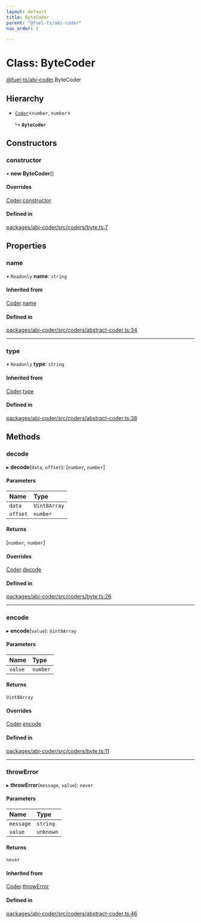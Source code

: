 ```yaml
---
layout: default
title: ByteCoder
parent: "@fuel-ts/abi-coder"
nav_order: 1

---
```


# Class: ByteCoder

[@fuel-ts/abi-coder](../index.md).ByteCoder

## Hierarchy

- [`Coder`](Coder.md)<`number`, `number`\>

  ↳ **`ByteCoder`**

## Constructors

### constructor

• **new ByteCoder**()

#### Overrides

[Coder](Coder.md).[constructor](Coder.md#constructor)

#### Defined in

[packages/abi-coder/src/coders/byte.ts:7](https://github.com/FuelLabs/fuels-ts/blob/master/packages/abi-coder/src/coders/byte.ts#L7)

## Properties

### name

• `Readonly` **name**: `string`

#### Inherited from

[Coder](Coder.md).[name](Coder.md#name)

#### Defined in

[packages/abi-coder/src/coders/abstract-coder.ts:34](https://github.com/FuelLabs/fuels-ts/blob/master/packages/abi-coder/src/coders/abstract-coder.ts#L34)

___

### type

• `Readonly` **type**: `string`

#### Inherited from

[Coder](Coder.md).[type](Coder.md#type)

#### Defined in

[packages/abi-coder/src/coders/abstract-coder.ts:38](https://github.com/FuelLabs/fuels-ts/blob/master/packages/abi-coder/src/coders/abstract-coder.ts#L38)

## Methods

### decode

▸ **decode**(`data`, `offset`): [`number`, `number`]

#### Parameters

| Name | Type |
| :------ | :------ |
| `data` | `Uint8Array` |
| `offset` | `number` |

#### Returns

[`number`, `number`]

#### Overrides

[Coder](Coder.md).[decode](Coder.md#decode)

#### Defined in

[packages/abi-coder/src/coders/byte.ts:26](https://github.com/FuelLabs/fuels-ts/blob/master/packages/abi-coder/src/coders/byte.ts#L26)

___

### encode

▸ **encode**(`value`): `Uint8Array`

#### Parameters

| Name | Type |
| :------ | :------ |
| `value` | `number` |

#### Returns

`Uint8Array`

#### Overrides

[Coder](Coder.md).[encode](Coder.md#encode)

#### Defined in

[packages/abi-coder/src/coders/byte.ts:11](https://github.com/FuelLabs/fuels-ts/blob/master/packages/abi-coder/src/coders/byte.ts#L11)

___

### throwError

▸ **throwError**(`message`, `value`): `never`

#### Parameters

| Name | Type |
| :------ | :------ |
| `message` | `string` |
| `value` | `unknown` |

#### Returns

`never`

#### Inherited from

[Coder](Coder.md).[throwError](Coder.md#throwerror)

#### Defined in

[packages/abi-coder/src/coders/abstract-coder.ts:46](https://github.com/FuelLabs/fuels-ts/blob/master/packages/abi-coder/src/coders/abstract-coder.ts#L46)
